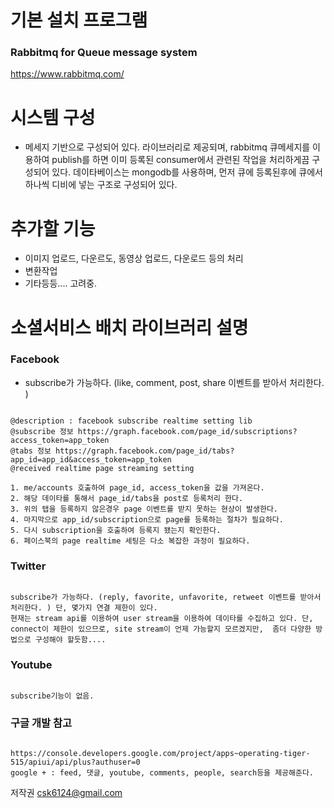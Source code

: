 # 기본 설치 프로그램 

### Rabbitmq for Queue message system
https://www.rabbitmq.com/

# 시스템 구성 

* 메세지 기반으로 구성되어 있다. 
라이브러리로 제공되며, rabbitmq 큐메세지를 이용하여 publish를 하면 이미 등록된 consumer에서 관련된 작업을 처리하게끔 구성되어 있다.
데이타베이스는 mongodb를 사용하며, 먼저 큐에 등록된후에 큐에서 하나씩 디비에 넣는 구조로 구성되어 있다.

# 추가할 기능

* 이미지 업로드, 다운르도, 동영상 업로드, 다운로드 등의 처리
* 변환작업
* 기타등등....  고려중.

# 소셜서비스 배치 라이브러리 설명 

### Facebook
* subscribe가 가능하다. (like, comment, post, share 이벤트를 받아서 처리한다. )
```

@description : facebook subscribe realtime setting lib
@subscribe 정보 https://graph.facebook.com/page_id/subscriptions?access_token=app_token  
@tabs 정보 https://graph.facebook.com/page_id/tabs?app_id=app_id&access_token=app_token
@received realtime page streaming setting 

1. me/accounts 호출하여 page_id, access_token을 값을 가져온다. 
2. 해당 데이타를 통해서 page_id/tabs을 post로 등록처리 한다. 
3. 위의 탭을 등록하지 않은경우 page 이벤트를 받지 못하는 현상이 발생한다.
4. 마지막으로 app_id/subscription으로 page를 등록하는 절차가 필요하다. 
5. 다시 subscription을 호출하여 등록지 됐는지 확인한다. 
6. 페이스북의 page realtime 세팅은 다소 복잡한 과정이 필요하다. 

```

### Twitter
```

subscribe가 가능하다. (reply, favorite, unfavorite, retweet 이벤트를 받아서 처리한다. ) 단, 몇가지 연결 제한이 있다. 
현재는 stream api를 이용하여 user stream을 이용하여 데이타를 수집하고 있다. 단,
connect이 제한이 있으므로, site stream이 언제 가능할지 모르겠지만,  좀더 다양한 방법으로 구성해야 할듯함....  

```

### Youtube
```

subscribe기능이 없음.

```

### 구글 개발 참고 
```

https://console.developers.google.com/project/apps~operating-tiger-515/apiui/api/plus?authuser=0
google + : feed, 댓글, youtube, comments, people, search등을 제공해준다. 

```

저작권 
csk6124@gmail.com